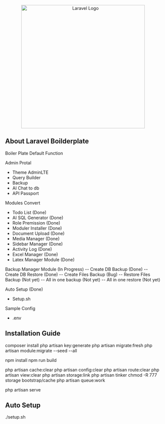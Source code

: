 <p align="center"><a href="https://laravel.com" target="_blank"><img src="https://raw.githubusercontent.com/laravel/art/master/logo-lockup/5%20SVG/2%20CMYK/1%20Full%20Color/laravel-logolockup-cmyk-red.svg" width="400" alt="Laravel Logo"></a></p>



## About Laravel Boilderplate 
Boiler Plate Default Function

Admin Protal
- Theme AdminLTE
-  Query Builder
-  Backup
-  AI Chat to db
-  API Passport

Modules Convert
- Todo List (Done)
-  AI SQL Generator (Done)
-  Role Premission  (Done)
- Moduler Installer  (Done)
- Document Upload  (Done)
- Media Manager (Done)
- Sidebar Manager (Done)
- Activity Log  (Done)
- Excel Manager (Done)
- Latex Manager Module (Done)

Backup Manager Module  (In Progress)
-- Create DB Backup (Done)
-- Create DB Restore (Done)
-- Create Files Backup (Bug)
-- Restore Files Backup (Not yet)
-- All in one backup (Not yet)
-- All in one restore (Not yet)

Auto Setup (Done)
- Setup.sh

Sample Config
- .env

## Installation Guide

composer install
php artisan key:generate
php artisan migrate:fresh
php artisan module:migrate --seed --all

npm install
npm run build

php artisan cache:clear
php artisan config:clear
php artisan route:clear
php artisan view:clear
php artisan storage:link
php artisan tinker
chmod -R 777 storage bootstrap/cache
php artisan queue:work

php artisan serve


## Auto Setup
./setup.sh
